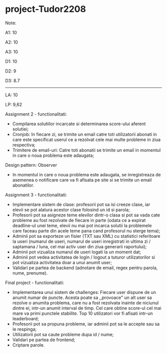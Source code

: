 # project-Tudor2208

Note:

A1: 10

A2: 10

A3: 10

D1: 10

D2: 9

D3: 8.7

-------------------

LA: 10

LP: 9,62


Assignment 2 - functionalitati:
- Compilarea solutiilor incarcate si determinarea score-ului aferent solutiei;
- Cronjob: In fiecare zi, se trimite un email catre toti utilizatorii abonati in care este specificat userul ce a rezolvat cele mai multe probleme in ziua respectiva;
- Trimitere de email-uri: Catre toti abonatii se trimite un email in momentul in care o noua problema este adaugata;

Design pattern: Observer
- In momentul in care o noua problema este adaugata, se inregistreaza de asemenea o notificare care va fi afisata pe site si se trimite un email abonatilor.

Assignment 3 - functionalitati:
- Implementare sistem de clase: profesorii pot sa isi creeze clase, iar elevii se pot alatura acestor clase folosind un id si parola;
- Profesorii pot sa asigneze teme elevilor dintr-o clasa si pot sa vada cate probleme au fost rezolvate de fiecare in parte (odata ce a expirat deadline-ul unei teme, elevii nu mai pot incarca solutii la problemele care faceau parte din acele teme pana cand profesorul nu sterge tema);
- Adminii pot sa exporteze un fisier (TXT sau XML) cu statistici referitoare la useri (numarul de useri, numarul de useri inregistrati in ultima zi / saptamana / luna, cel mai activ user din ziua generarii raportului);
- Adminii pot vizualiza numarul de useri logati la un moment dat;
- Adminii pot vedea activitatea de login / logout a tuturor utilizatorilor si pot vizualiza activitatea doar a unui anumit user;
- Validari pe partea de backend (adnotare de email, regex pentru parola, nume, prenume).

Final project - functionalitati:
- Implementarea unui sistem de challenges: Fiecare user dispune de un anumit numar de puncte. Acesta poate sa ,,provoace" un alt user sa rezolve o anumita problema, care nu a fost rezolvata inainte de niciunul dintre ei, intr-un anumit interval de timp. Cel care obtine score-ul cel mai mare va primi punctele stabilite. Top 10 utilizatori vor fi afisati intr-un leaderboard;
- Profesorii pot sa propuna probleme, iar adminii pot sa le accepte sau sa le respinga;
- Utilizatorii pot sa caute probleme dupa id / nume;
- Validari pe partea de frontend;
- Criptare parole.
